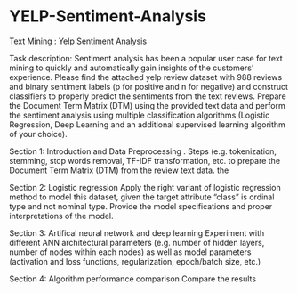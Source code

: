 # YELP-Sentiment-Analysis
Text Mining : Yelp Sentiment Analysis

Task description:
Sentiment analysis has been a popular user case for text mining to quickly and automatically gain insights of
the customers’ experience. Please find the attached yelp review dataset with 988
reviews and binary sentiment labels (p for positive and n for negative) and construct classifiers to properly
predict the sentiments from the text reviews.
Prepare the Document Term Matrix (DTM) using the provided text data and perform the sentiment analysis using multiple classification algorithms (Logistic Regression, Deep Learning
and an additional supervised learning algorithm of your choice). 

Section 1: Introduction and Data Preprocessing .
Steps (e.g. tokenization, stemming, stop words removal, TF-IDF
transformation, etc. to prepare the Document Term Matrix (DTM) from the review text data. the

Section 2: Logistic regression Apply the right variant of logistic regression method to model this dataset,
given the target attribute “class” is ordinal type and not nominal type. Provide the model specifications and
proper interpretations of the model.

Section 3: Artifical neural network and deep learning Experiment with different ANN architectural parameters
(e.g. number of hidden layers, number of nodes within each nodes) as well as model parameters (activation
and loss functions, regularization, epoch/batch size, etc.)

Section 4: Algorithm performance comparison Compare the results

